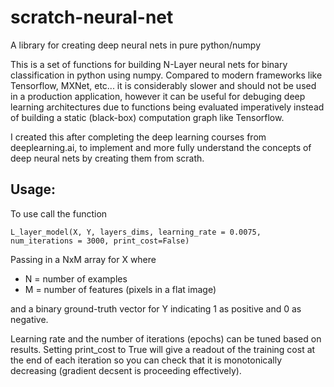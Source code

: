 # scratch-neural-net
A library for creating deep neural nets in pure python/numpy

This is a set of functions for building N-Layer neural nets for binary classification in python using numpy. Compared to modern frameworks like Tensorflow, MXNet, etc... it is considerably slower and should not be used in a production application, however it can be useful for debuging deep learning architectures due to functions being evaluated imperatively instead of building a static (black-box) computation graph like Tensorflow.

I created this after completing the deep learning courses from deeplearning.ai, to implement and more fully understand the concepts of deep neural nets by creating them from scrath.

## Usage:
To use call the function 
~~~~
L_layer_model(X, Y, layers_dims, learning_rate = 0.0075, num_iterations = 3000, print_cost=False)
~~~~
Passing in a NxM array for X where
* N = number of examples
* M = number of features (pixels in a flat image)

and a binary ground-truth vector for Y indicating 1 as positive and 0 as negative.

Learning rate and the number of iterations (epochs) can be tuned based on results. Setting print_cost to True will give a readout of the training cost at the end of each iteration so you can check that it is monotonically decreasing (gradient decsent is proceeding effectively).
